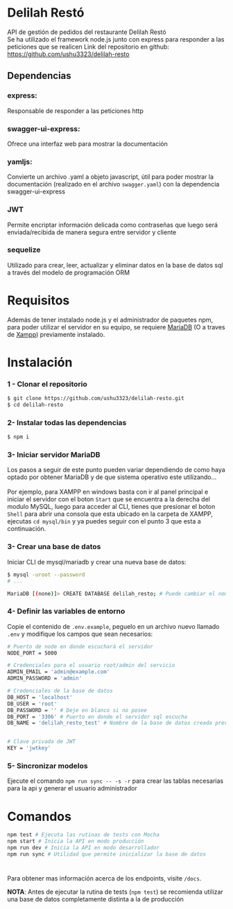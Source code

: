 # Delilah Restó

API de gestión de pedidos del restaurante Delilah Restó<br>
Se ha utilizado el framework node.js junto con express para responder a las peticiones que se realicen
Link del repositorio en github: https://github.com/ushu3323/delilah-resto

## Dependencias
### express:
 Responsable de responder a las peticiones http
### swagger-ui-express:
 Ofrece una interfaz web para mostrar la documentación
### yamljs:
 Convierte un archivo .yaml a objeto javascript, útil para poder mostrar la documentación (realizado en el archivo `swagger.yaml`) con la dependencia swagger-ui-express
### JWT
 Permite encriptar información delicada como contraseñas que luego será enviada/recibida de manera segura entre servidor y cliente
### sequelize
 Utilizado para crear, leer, actualizar y eliminar datos en la base de datos sql a través del modelo de programación ORM


# Requisitos

Además de tener instalado node.js y el administrador de paquetes npm, para poder utilizar el servidor en su equipo, se requiere [MariaDB](https://mariadb.org/download/) (O a traves de [Xampp](https://www.apachefriends.org/download.html)) previamente instalado.

# Instalación

### 1 - Clonar el repositorio
```bash
$ git clone https://github.com/ushu3323/delilah-resto.git
$ cd delilah-resto
```
### 2- Instalar todas las dependencias
```bash
$ npm i
```
### 3- Iniciar servidor MariaDB
Los pasos a seguir de este punto pueden variar dependiendo de como haya optado por obtener MariaDB y de que sistema operativo este utilizando...<br><br>
Por ejemplo, para XAMPP en windows basta con ir al panel principal e iniciar el servidor con el boton `Start` que se encuentra a la derecha del modulo MySQL, luego para acceder al CLI, tienes que presionar el boton `Shell` para abrir una consola que esta ubicado en la carpeta de XAMPP, ejecutas `cd mysql/bin` y ya puedes seguir con el punto 3 que esta a continuación.

### 3- Crear una base de datos
Iniciar CLI de mysql/mariadb y crear una nueva base de datos:
```bash
$ mysql -uroot --password
# ...

MariaDB [(none)]> CREATE DATABASE delilah_resto; # Puede cambiar el nombre a uno que desee
```
### 4- Definir las variables de entorno
Copie el contenido de `.env.example`, peguelo en un archivo nuevo llamado `.env` y modifique los campos que sean necesarios:
```bash
# Puerto de node en donde escuchará el servidor
NODE_PORT = 5000

# Credenciales para el usuario root/admin del servicio
ADMIN_EMAIL = 'admin@example.com'
ADMIN_PASSWORD = 'admin'

# Credenciales de la base de datos
DB_HOST = 'localhost'
DB_USER = 'root'
DB_PASSWORD = '' # Deje en blanco si no posee
DB_PORT = '3306' # Puerto en donde el servidor sql escucha
DB_NAME = 'delilah_resto_test' # Nombre de la base de datos creada previamente


# Clave privada de JWT
KEY = 'jwtkey'
```
### 5- Sincronizar modelos
Ejecute el comando `npm run sync -- -s -r` para crear las tablas necesarias para la api y generar el usuario administrador

# Comandos

```bash
npm test # Ejecuta las rutinas de tests con Mocha
npm start # Inicia la API en modo producción
npm run dev # Inicia la API en modo desarrollador
npm run sync # Utilidad que permite inicializar la base de datos
```

#
Para obtener mas información acerca de los endpoints, visite `/docs`.<br>

**NOTA**: Antes de ejecutar la rutina de tests (`npm test`) se recomienda utilizar una base de datos completamente distinta a la de producción